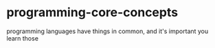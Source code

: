 # programming-core-concepts
programming languages have things in common, and it's important you learn those
